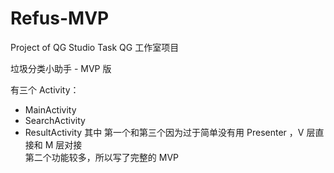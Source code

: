 # Refus-MVP
Project of QG Studio Task
QG 工作室项目

垃圾分类小助手 - MVP 版

有三个 Activity：
* MainActivity
* SearchActivity
* ResultActivity
其中 第一个和第三个因为过于简单没有用 Presenter ，V 层直接和 M 层对接  
第二个功能较多，所以写了完整的 MVP
